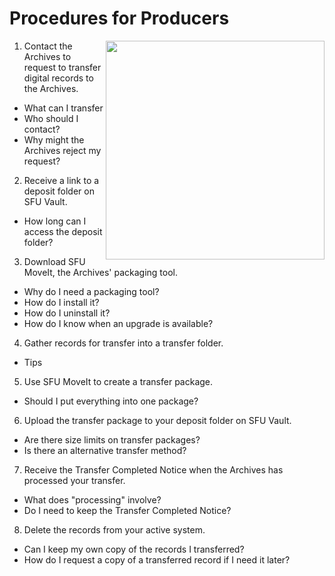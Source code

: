 # Procedures for Producers
<img align="right" width="350" src="../../screenshots/pov-producers.png">

1. Contact the Archives to request to transfer digital records to the Archives.
* What can I transfer
* Who should I contact?
* Why might the Archives reject my request?

2. Receive a link to a deposit folder on SFU Vault.
* How long can I access the deposit folder?

3. Download SFU MoveIt, the Archives' packaging tool.
* Why do I need a packaging tool?
* How do I install it?
* How do I uninstall it?
* How do I know when an upgrade is available?

4. Gather records for transfer into a transfer folder.
* Tips

5. Use SFU MoveIt to create a transfer package.
* Should I put everything into one package?

6. Upload the transfer package to your deposit folder on SFU Vault.
* Are there size limits on transfer packages?
* Is there an alternative transfer method?

7. Receive the Transfer Completed Notice when the Archives has processed your transfer.
* What does "processing" involve?
* Do I need to keep the Transfer Completed Notice?

8. Delete the records from your active system.
* Can I keep my own copy of the records I transferred?
* How do I request a copy of a transferred record if I need it later?

